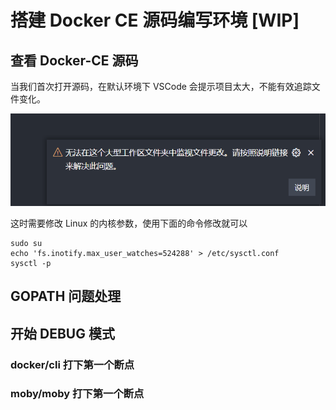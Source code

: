 # 搭建 Docker CE 源码编写环境 [WIP]

## 查看 Docker-CE 源码

当我们首次打开源码，在默认环境下 VSCode 会提示项目太大，不能有效追踪文件变化。

![too many file](./img/too-many-file.png)

这时需要修改 Linux 的内核参数，使用下面的命令修改就可以

```shell
sudo su
echo 'fs.inotify.max_user_watches=524288' > /etc/sysctl.conf 
sysctl -p
```

## GOPATH 问题处理

## 开始 DEBUG 模式

### docker/cli 打下第一个断点

### moby/moby 打下第一个断点
